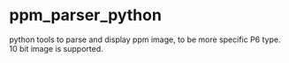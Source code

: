 # ppm_parser_python
python tools to parse and display ppm image, to be more specific P6 type. 10 bit image is supported.
